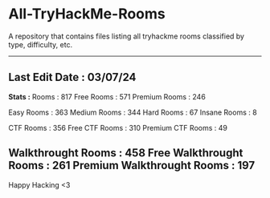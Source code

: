 # All-TryHackMe-Rooms
A repository that contains files listing all tryhackme rooms classified by type, difficulty, etc.


----------------------------------------
**Last Edit Date** : 03/07/24
----------------------------------------
**Stats :**
Rooms : 817
Free Rooms : 571
Premium Rooms : 246

Easy Rooms : 363
Medium Rooms : 344
Hard Rooms : 67
Insane Rooms : 8

CTF Rooms : 356
Free CTF Rooms : 310
Premium CTF Rooms : 49

Walkthrought Rooms : 458
Free Walkthrought Rooms : 261
Premium Walkthrought Rooms : 197
----------------------------------------

Happy Hacking <3
